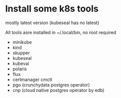 # Install some k8s tools

mostly latest version (kubeseal has no latest)

All tools asre installed in ~/.local/bin, no root required

  * minikube
  * kind
  * skupper
  * kubeseal
  * kubeval
  * polaris
  * flux
  * certmanager cmctl
  * pgo (crunchydata postgres operator)
  * cnp (cloud native postgres operator by edb)
